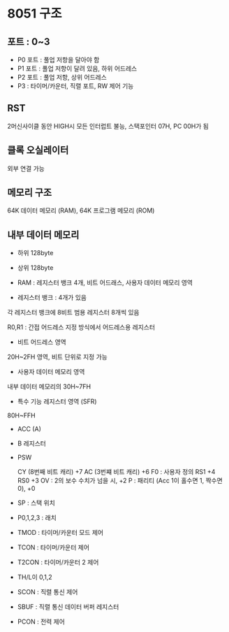 # 8051 구조

## 포트 : 0~3

* P0 포트 : 풀업 저항을 달아야 함
* P1 포트 : 풀업 저항이 달려 있음, 하위 어드레스
* P2 포트 : 풀업 저항, 상위 어드레스
* P3 : 타이머/카운터, 직렬 포트, RW 제어 기능

## RST

2머신사이클 동안 HIGH시
모든 인터럽트 불능, 스택포인터 07H, PC 00H가 됨

## 클록 오실레이터

외부 연결 가능

## 메모리 구조

64K 데이터 메모리 (RAM), 64K 프로그램 메모리 (ROM)

## 내부 데이터 메모리

* 하위 128byte
* 상위 128byte

* RAM : 레지스터 뱅크 4개, 비트 어드래스, 사용자 데이터 메모리 영역

* 레지스터 뱅크 : 4개가 있음

각 레지스터 뱅크에 8비트 범용 레지스터 8개씩 있음

R0,R1 : 간접 어드레스 지정 방식에서 어드레스용 레지스터

* 비트 어드레스 영역

20H~2FH 영역, 비트 단위로 지정 가능

* 사용자 데이터 메모리 영역

내부 데이터 메모리의 30H~7FH

* 특수 기능 레지스터 영역 (SFR)

80H~FFH

* ACC (A)
* B 레지스터

* PSW

    CY (8번째 비트 캐리) +7
    AC (3번쨰 비트 캐리) +6
    F0 : 사용자 정의
    RS1 +4
    RS0 +3
    OV : 2의 보수 수치가 넘을 시, +2
    P : 패리티 (Acc 1이 홀수면 1, 짝수면 0), +0

* SP : 스택 위치
* P0,1,2,3 : 래치
* TMOD : 타이머/카운터 모드 제어
* TCON : 타이머/카운터 제어
* T2CON : 타이머/카운터 2 제어

* TH/L이 0,1,2

* SCON : 직렬 통신 제어
* SBUF : 직렬 통신 데이터 버퍼 레지스터
* PCON : 전력 제어